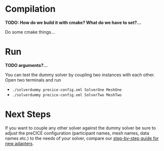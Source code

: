# Compilation

**TODO: How do we build it with cmake? What do we have to set?...**

Do some cmake things...

# Run

**TODO arguments?...**

You can test the dummy solver by coupling two instances with each other. Open two terminals and run
 * `./solverdummy precice-config.xml SolverOne MeshOne`
 * `./solverdummy precice-config.xml SolverTwo MeshTwo`

# Next Steps

If you want to couple any other solver against the dummy solver be sure to adjust the preCICE configuration (participant names, mesh names, data names etc.) to the needs of your solver, compare our [step-by-step guide for new adapters](https://github.com/precice/precice/wiki/Adapter-Example).
